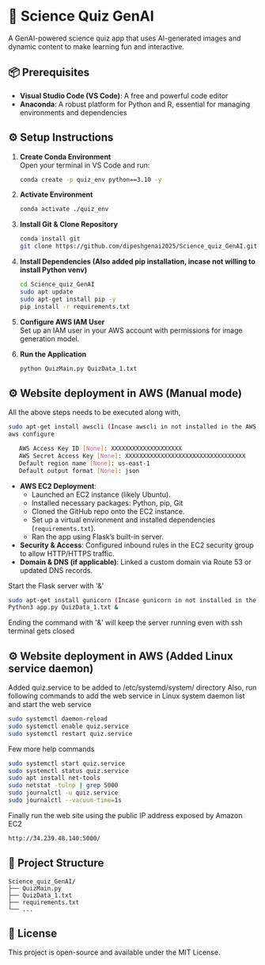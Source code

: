 # 🧪 Science Quiz GenAI

A GenAI-powered science quiz app that uses AI-generated images and dynamic content to make learning fun and interactive.

## 📦 Prerequisites

- **Visual Studio Code (VS Code)**: A free and powerful code editor  
- **Anaconda**: A robust platform for Python and R, essential for managing environments and dependencies

## ⚙️ Setup Instructions

1. **Create Conda Environment**  
   Open your terminal in VS Code and run:  
   ```bash
   conda create -p quiz_env python==3.10 -y

2. **Activate Environment**  
   ```bash
   conda activate ./quiz_env
   ```

3. **Install Git & Clone Repository**  
   ```bash
   conda install git
   git clone https://github.com/dipeshgenai2025/Science_quiz_GenAI.git
   ```

4. **Install Dependencies (Also added pip installation, incase not willing to install Python venv)**  
   ```bash
   cd Science_quiz_GenAI
   sudo apt update
   sudo apt-get install pip -y
   pip install -r requirements.txt
   ```

5. **Configure AWS IAM User**  
   Set up an IAM user in your AWS account with permissions for image generation model.

6. **Run the Application**  
   ```bash
   python QuizMain.py QuizData_1.txt
   ```

## ⚙️ Website deployment in AWS (Manual mode)

   All the above steps needs to be executed along with,
   ```bash
   sudo apt-get install awscli (Incase awscli in not installed in the AWS EC2 instance)
   aws configure
   
      AWS Access Key ID [None]: XXXXXXXXXXXXXXXXXXXX
      AWS Secret Access Key [None]: XXXXXXXXXXXXXXXXXXXXXXXXXXXXXXXXXX
      Default region name [None]: us-east-1
      Default output format [None]: json
   ```

   - **AWS EC2 Deployment**:
     - Launched an EC2 instance (likely Ubuntu).
     - Installed necessary packages: Python, pip, Git
     - Cloned the GitHub repo onto the EC2 instance.
     - Set up a virtual environment and installed dependencies (`requirements.txt`).
     - Ran the app using Flask’s built-in server.
   - **Security & Access**: Configured inbound rules in the EC2 security group to allow HTTP/HTTPS traffic.
   - **Domain & DNS (if applicable)**: Linked a custom domain via Route 53 or updated DNS records.
   
   Start the Flask server with '&'
   ```bash
   sudo apt-get install gunicorn (Incase gunicorn in not installed in the AWS EC2 instance)
   Python3 app.py QuizData_1.txt &
   ```
   Ending the command with '&' will keep the server running even with ssh terminal gets closed

## ⚙️ Website deployment in AWS (Added Linux service daemon)
   Added quiz.service to be added to /etc/systemd/system/ directory
   Also, run following commands to add the web service in Linux system daemon list and start the web service
   ```bash
   sudo systemctl daemon-reload
   sudo systemctl enable quiz.service
   sudo systemctl restart quiz.service
   ```
   Few more help commands
   ```bash
   sudo systemctl start quiz.service
   sudo systemctl status quiz.service
   sudo apt install net-tools
   sudo netstat -tulnp | grep 5000
   sudo journalctl -u quiz.service
   sudo journalctl --vacuum-time=1s
   ```
   Finally run the web site using the public IP address exposed by Amazon EC2
   ```bash
   http://34.239.48.140:5000/
   ```

## 📁 Project Structure

```
Science_quiz_GenAI/
├── QuizMain.py
├── QuizData_1.txt
├── requirements.txt
└── ...
```

## 📜 License

This project is open-source and available under the MIT License.
